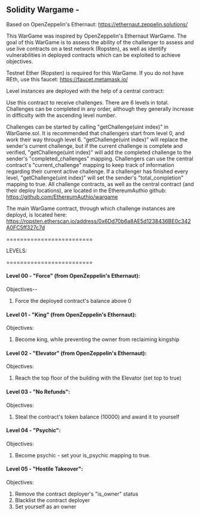 ## Solidity Wargame -

Based on OpenZeppelin's Ethernaut: https://ethernaut.zeppelin.solutions/

This WarGame was inspired by OpenZeppelin's Ethernaut WarGame. The goal of this WarGame is to assess the ability of the challenger to assess and use live contracts on a test network (Ropsten), as well as identify vulnerabilities in deployed contracts which can be exploited to achieve objectives.

Testnet Ether (Ropsten) is required for this WarGame. If you do not have REth, use this faucet: https://faucet.metamask.io/

Level instances are deployed with the help of a central contract:

Use this contract to receive challenges. There are 6 levels in total. Challenges can be completed in any order, although they generally increase in difficulty with the ascending level number.

Challenges can be started by calling "getChallenge(uint index)" in WarGame.sol. It is recommended that challengers start from level 0, and work their way through level 6. "getChallenge(uint index)" will replace the sender's current challenge, but if the current challenge is complete and verified, "getChallenge(uint index)" will add the completed challenge to the sender's "completed_challenges" mapping. Challengers can use the central contract's "current_challenge" mapping to keep track of information regarding their current active challenge. If a challenger has finished every level, "getChallenge(uint index)" will set the sender's "total_completion" mapping to true. All challenge contracts, as well as the central contract (and their deploy locations), are located in the EthereumAuthio github: https://github.com/EthereumAuthio/wargame

The main WarGame contract, through which challenge instances are deployd, is located here: https://ropsten.etherscan.io/address/0x6Dd70b6a8AE5d1238436BE0c342A0FC5ff327c7d

=========================

LEVELS:

=========================

#### Level 00 - "Force" (from OpenZeppelin's Ethernaut):

Objectives--
1. Force the deployed contract's balance above 0

#### Level 01 - "King" (from OpenZeppelin's Ethernaut):

Objectives:
1. Become king, while preventing the owner from reclaiming kingship

#### Level 02 - "Elevator" (from OpenZeppelin's Ethernaut):

Objectives:
1. Reach the top floor of the building with the Elevator (set top to true)

#### Level 03 - "No Refunds":

Objectives:
1. Steal the contract's token balance (10000) and award it to yourself

#### Level 04 - "Psychic":

Objectives:
1. Become psychic - set your is_psychic mapping to true.

#### Level 05 - "Hostile Takeover":

Objectives:
1. Remove the contract deployer's "is_owner" status
2. Blacklist the contract deployer
3. Set yourself as an owner
